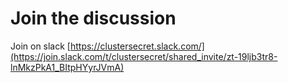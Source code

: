 # Join the discussion

Join on slack [https://clustersecret.slack.com/](https://join.slack.com/t/clustersecret/shared_invite/zt-19ljb3tr8-lnMkzPkA1_BItpHYyrJVmA) 
